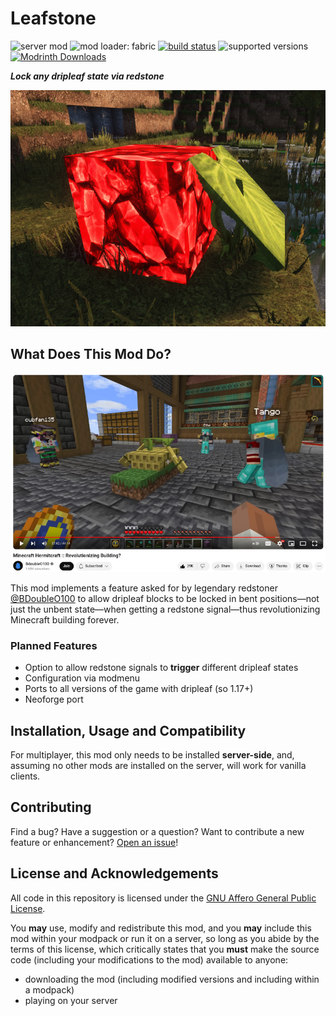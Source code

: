# Leafstone

![server mod](https://img.shields.io/badge/Server\/Client-server-critical)
![mod loader: fabric](https://img.shields.io/badge/Mod_Loader-fabric%2Fquilt-a4cc37)
[![build status](https://github.com/OpenBagTwo/Leafstone/actions/workflows/build.yml/badge.svg)](https://github.com/OpenBagTwo/ShriekierShriekers/actions/workflows/build.yml)
![supported versions](https://img.shields.io/badge/Supported_Versions-1.20.3--1.20.4-blue)
[![Modrinth Downloads](https://img.shields.io/modrinth/dt/leafstone)](https://modrinth.com/mod/leafstone)

_**Lock any dripleaf state via redstone**_

![logo](_static/logo_big.png)


## What Does This Mod Do?

[![Revolutionizes Minecraft building forever](_static/bdubs.png)](https://www.youtube.com/watch?v=a1wtKudHYFs&t=1731s)

This mod implements a feature asked for by legendary redstoner [@BDoubleO100](https://www.youtube.com/@bdoubleo)
to allow dripleaf blocks to be locked in bent positions—not just the unbent state—when getting
a redstone signal—thus revolutionizing Minecraft building forever.

### Planned Features

- Option to allow redstone signals to **trigger** different dripleaf states
- Configuration via modmenu
- Ports to all versions of the game with dripleaf (so 1.17+)
- Neoforge port

## Installation, Usage and Compatibility
For multiplayer, this mod only needs to be installed **server-side**, and, assuming no other mods
are installed on the server, will work for vanilla clients.


## Contributing

Find a bug? Have a suggestion or a question? Want to contribute a new feature or enhancement?
[Open an issue](https://github.com/OpenBagTwo/Leafstone/issues/new)!

## License and Acknowledgements

All code in this repository is licensed under the
[GNU Affero General Public License](https://www.gnu.org/licenses/agpl-3.0.en.html).

You **may** use, modify and redistribute this mod, and  you **may** include this mod within your
modpack or run it on a server, so long as you abide by the terms of
this license, which critically states that you **must** make the source code (including your
modifications to the mod) available to anyone:
- downloading the mod (including modified versions and including within a modpack)
- playing on your server
